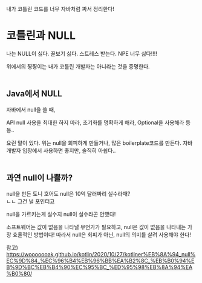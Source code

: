 내가 코틀린 코드를 너무 자바처럼 짜서 정리한다!

# 코틀린과 NULL
나는 NULL이 싫다. 꼴보기 싫다. 스트레스 받는다. NPE 너무 싫다!!!!

위에서의 찡찡이는 내가 코틀린 개발자는 아니라는 것을 증명한다.
<br/><br>
## Java에서 NULL
자바에서 null을 쓸 때,

API null 사용을 최대한 하지 마라, 초기화를 명확하게 해라, Optional을 사용해라 등등..

요런 말이 있다. 위는 null을 회피하게 만들거나, 많은 boilerplate코드를 만든다. 자바 개발자 입장에서 사용하면 좋지만, 솔직히 아쉽다..
<br/><br>
## 과연 null이 나쁠까?

null을 만든 토니 호어도 null은 10억 달러짜리 실수라매?<br/>
ㄴㄴ 그건 널 포인터고

null을 가르키는게 실수지 null이 실수라곤 안했다! 

소프트웨어는 값이 없음을 나타낼 무언가가 필요하고, null은 값이 없음을 나타내는 가장 효율적인 방법이다! 따라서 null은 회피가 아닌, null의 의미를 살려 사용해야 한다!





참고) <br/>
https://wooooooak.github.io/kotlin/2020/10/27/kotliner%EB%8A%94_null%EC%9D%84_%EC%96%B4%EB%96%BB%EA%B2%8C_%EB%B0%94%EB%9D%BC%EB%B4%90%EC%95%BC_%ED%95%98%EB%8A%94%EA%B0%80/

